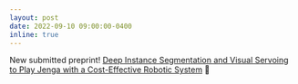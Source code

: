 ```yaml
---
layout: post
date: 2022-09-10 09:00:00-0400
inline: true
---
```


New submitted preprint! [Deep Instance Segmentation and Visual Servoing to Play Jenga with a Cost-Effective Robotic System](https://arxiv.org/abs/2211.07977) 🤖

